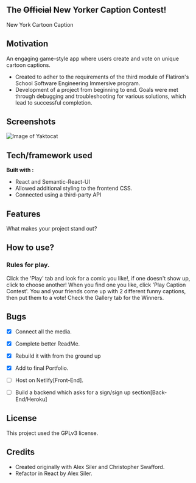 ## The ~~Official~~ New Yorker Caption Contest!
New York Cartoon Caption

## Motivation
An engaging game-style app where users create and vote on unique cartoon captions.
- Created to adher to the requirements of the third module of Flatiron's School Software Engineering Immersive program.
- Development of a project from beginning to end. Goals were met through debugging and troubleshooting for various solutions, which lead to successful completion.
 
## Screenshots
![Image of Yaktocat](https://octodex.github.com/images/yaktocat.png)

## Tech/framework used
<b>Built with :</b>
- React and Semantic-React-UI
- Allowed additional styling to the frontend CSS.
- Connected using a third-party API 

## Features
What makes your project stand out?

## How to use?
 ### Rules for play.</h1>
Click the 'Play' tab and look for a comic you like!, if one doesn't show up, click to choose another!
When you find one you like, click 'Play Caption Contest'.
You and your friends come up with 2 different funny captions, then put them  to a vote!
Check the Gallery tab for the Winners.


## Bugs
- [x] Connect all the media.
- [x] Complete better ReadMe.
- [x] Rebuild it with from the ground up
- [x] Add to final Portfolio.
- [ ] Host on Netlify[Front-End].
- [ ] Build a backend which asks for a sign/sign up section[Back-End/Heroku]


## License
This project used the GPLv3 license. 

## Credits
- Created originally with Alex Siler and Christopher Swafford.
- Refactor in React by Alex Siler.

